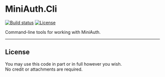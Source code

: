 # MiniAuth.Cli

[![Build status](https://ci.appveyor.com/api/projects/status/sienmrq8932j796a/branch/master?svg=true)](https://ci.appveyor.com/project/TheoConfidor/miniauth-cli/branch/master)
[![License](https://img.shields.io/badge/license-MIT-blue.svg)](./LICENSE)

Command-line tools for working with MiniAuth. 

----

## License

You may use this code in part or in full however you wish.  
No credit or attachments are required.
